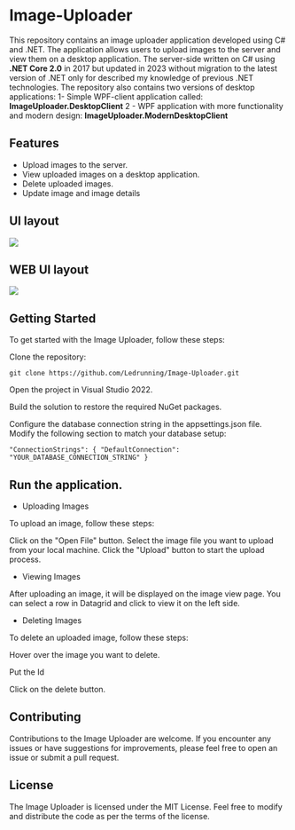 # Image-Uploader 

This repository contains an image uploader application developed using C# and .NET.
The application allows users to upload images to the server and view them on a desktop application. 
The server-side written on C# using **.NET Core 2.0** in 
2017 but updated in 2023 without migration to the latest version of .NET only for described my knowledge of previous .NET technologies.
The repository also contains two versions of desktop applications:
1- Simple WPF-client application called: **ImageUploader.DesktopClient**
2 - WPF application with more functionality and modern design: **ImageUploader.ModernDesktopClient**

## Features

- Upload images to the server.
- View uploaded images on a desktop application.
- Delete uploaded images.
- Update image and image details 

## UI layout

 ![](imageUploaderModernClient.gif)

## WEB UI layout

 ![](imageUploaderWebClient.gif)

## Getting Started
To get started with the Image Uploader, follow these steps:

Clone the repository:

`git clone https://github.com/Ledrunning/Image-Uploader.git`

Open the project in Visual Studio 2022.

Build the solution to restore the required NuGet packages.

Configure the database connection string in the appsettings.json file. Modify the following section to match your database setup:

`"ConnectionStrings": {
  "DefaultConnection": "YOUR_DATABASE_CONNECTION_STRING"
}`

## Run the application.

- Uploading Images

To upload an image, follow these steps:

Click on the "Open File" button.
Select the image file you want to upload from your local machine.
Click the "Upload" button to start the upload process.

- Viewing Images

After uploading an image, it will be displayed on the image view page. You can select a row in Datagrid and click to view it on the left side.

- Deleting Images

To delete an uploaded image, follow these steps:

Hover over the image you want to delete.

Put the Id

Click on the delete button.

## Contributing

Contributions to the Image Uploader are welcome. If you encounter any issues or have suggestions for improvements, please feel free to open an issue or submit a pull request.

## License

The Image Uploader is licensed under the MIT License. Feel free to modify and distribute the code as per the terms of the license.

